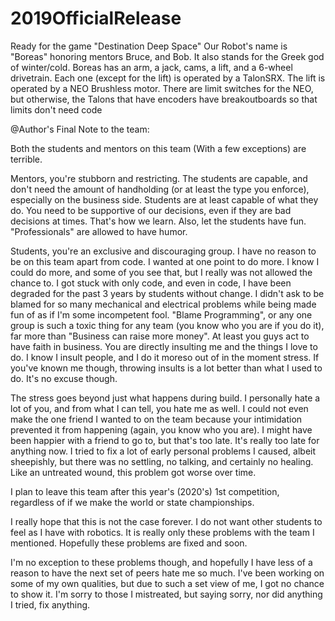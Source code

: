 # 2019OfficialRelease
Ready for the game "Destination Deep Space"
Our Robot's name is "Boreas" honoring mentors Bruce, and Bob. It also stands for the Greek god of winter/cold.
Boreas has an arm, a jack, cams, a lift, and a 6-wheel drivetrain. Each one (except for the lift) is operated by a TalonSRX.
The lift is operated by a NEO Brushless motor. 
There are limit switches for the NEO, but otherwise, the Talons that have encoders have breakoutboards so that limits don't need code


@Author's Final Note to the team:

Both the students and mentors on this team (With a few exceptions) are terrible. 

Mentors, you're stubborn and restricting. The students are capable, and don't need the amount of handholding (or at least the type you enforce), especially on the business side. Students are at least capable of what they do. You need to be supportive of our decisions, even if they are bad decisions at times. That's how we learn. Also, let the students have fun. "Professionals" are allowed to have humor.

Students, you're an exclusive and discouraging group. I have no reason to be on this team apart from code. I wanted at one point to do more. I know I could do more, and some of you see that, but I really was not allowed the chance to. I got stuck with only code, and even in code, I have been degraded for the past 3 years by students without change. I didn't ask to be blamed for so many mechanical and electrical problems while being made fun of as if I'm some incompetent fool. "Blame Programming", or any one group is such a toxic thing for any team (you know who you are if you do it), far more than "Business can raise more money". At least you guys act to have faith in business. You are directly insulting me and the things I love to do. I know I insult people, and I do it moreso out of in the moment stress. If you've known me though, throwing insults is a lot better than what I used to do. It's no excuse though.

The stress goes beyond just what happens during build. I personally hate a lot of you, and from what I can tell, you hate me as well. I could not even make the one friend I wanted to on the team because your intimidation prevented it from happening (again, you know who you are). I might have been happier with a friend to go to, but that's too late. It's really too late for anything now. I tried to fix a lot of early personal problems I caused, albeit sheepishly, but there was no settling, no talking, and certainly no healing. Like an untreated wound, this problem got worse over time.

I plan to leave this team after this year's (2020's) 1st competition, regardless of if we make the world or state championships.

I really hope that this is not the case forever. I do not want other students to feel as I have with robotics. It is really only these problems with the team I mentioned. Hopefully these problems are fixed and soon.

I'm no exception to these problems though, and hopefully I have less of a reason to have the next set of peers hate me so much. I've been working on some of my own qualities, but due to such a set view of me, I got no chance to show it. I'm sorry to those I mistreated, but saying sorry, nor did anything I tried, fix anything.
